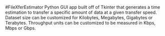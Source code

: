 #FileXferEstimator
Python GUI app built off of Tkinter that generates a time estimation to transfer a specific amount of data at a given transfer speed. Dataset size can be customized for Kilobytes, Megabytes, Gigabytes or Terabytes. Throughput units can be customized to be measured in Kbps, Mbps or Gbps. 
